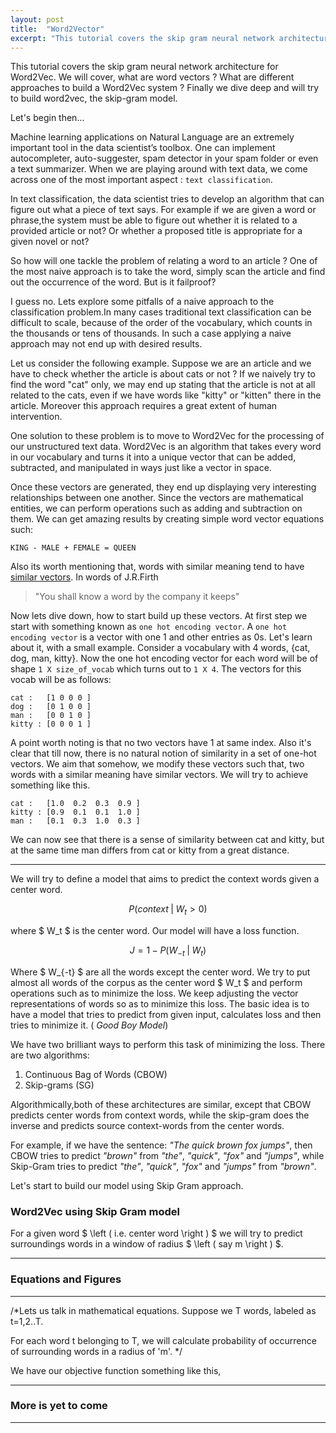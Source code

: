 ```yaml
---
layout: post
title:  "Word2Vector"
excerpt: "This tutorial covers the skip gram neural network architecture for Word2Vec. We will cover, what are word vectors? What are different approaches to build a Word2Vec system ? Finally we dive deep and will try to build word2vec, the skip-gram model.."
---
```


This tutorial covers the skip gram neural network architecture for Word2Vec. We will cover, what are word vectors ? What are different approaches to build a Word2Vec system ? Finally we dive deep and will try to build word2vec, the skip-gram model. 

Let's begin then...

Machine learning applications on Natural Language are an extremely important tool in the data scientist’s toolbox. One can implement autocompleter, auto-suggester, spam detector in your spam folder or even a text summarizer. When we are playing around with text data, we come across one of the most important aspect :  `text classification`. 

In text classification, the data scientist tries to develop an algorithm that can figure out what a piece of text says. For example if we are given a word or phrase,the system must be able to figure out whether it is related to  a provided article or not? Or whether a proposed title is appropriate for a given novel or not?

So how will one tackle the problem of relating a word to an article ? One of the most naive approach is to take the word, simply scan the article and find out the occurrence of the word. But is it failproof?  

I guess no. Lets explore some pitfalls of a naive approach to the classification problem.In many cases traditional text classification can be difficult to scale, because of the order of the vocabulary, which counts in the thousands or tens of thousands. In such a case applying a naive approach may not end up with desired results. 

Let us consider the following example. Suppose we are an article and we have to check whether the article is about cats or not ? If we naively  try to find the word "cat" only, we may end up stating that the article is not at all related to the cats, even if we have words like "kitty" or "kitten" there in the article. Moreover this approach requires a great extent of human intervention. 

One solution to these problem is to move to Word2Vec for the processing of our unstructured text data. Word2Vec is an algorithm that takes every word in our vocabulary and turns it into a unique vector that can be added, subtracted, and manipulated in ways just like a vector in space.

Once these vectors are generated, they end up displaying very interesting relationships between one another. Since the vectors are mathematical entities, we can perform operations such as adding and subtraction on them. We can get amazing results by creating simple word vector equations such:

`KING - MALE + FEMALE = QUEEN`
  
Also its worth mentioning that, words with similar meaning tend to have [similar vectors](https://en.wikipedia.org/wiki/Cosine_similarity). 
In words of J.R.Firth 

> "You shall know a word by the company	it keeps"

Now lets dive down, how to start build up these vectors. At first step we start with something known as `one hot encoding vector`. A `one hot encoding vector` is a vector with one 1 and other entries as 0s. Let's learn about it, with a small example. Consider a vocabulary with 4 words, {cat, dog, man, kitty}. Now the one hot encoding vector for each word will be of shape `1 X size_of_vocab` which turns out to `1 X 4`. The vectors for this vocab will be as follows:

```
cat :   [1 0 0 0 ]
dog :   [0 1 0 0 ]
man :   [0 0 1 0 ]
kitty : [0 0 0 1 ]
```

A point worth noting is that no two vectors have 1 at same index. Also it's clear that till now, there is no natural	notion of similarity in	a set of one-hot vectors. We aim that somehow, we modify these vectors such that, two words with a similar meaning have similar vectors. We will try to achieve something like this.

```
cat :   [1.0  0.2  0.3  0.9 ]
kitty : [0.9  0.1  0.1  1.0 ]
man :   [0.1  0.3  1.0  0.3 ]
```

We can now see that there is a sense of similarity between cat and kitty, but at the same time man differs from cat or kitty from a great distance.

---
We will try to define a model that aims to predict the context words given a center word.

$$ P(context\mathbin{\vert} W_t > 0) $$ 

where $ W_t $ is the center word. Our model will have a loss function. 

$$ J = 1 - P( W_{-t} \mathbin{\vert} W_t  ) $$


Where $ W_{-t} $ are all the words except the center word. We try to put almost all words of the corpus as the center word $ W_t $ and perform operations such as to minimize the loss. We keep adjusting the vector representations of words so as to minimize this loss. The basic idea is to have a model that tries to predict from given input, calculates loss and then tries to minimize it. ( _Good Boy Model_)

We have two brilliant ways to perform this task of minimizing the loss. There are two algorithms:

1. Continuous Bag of Words (CBOW)
2. Skip-grams (SG)

Algorithmically,both of these architectures are similar, except that CBOW predicts center words from context words, while the skip-gram does the inverse and predicts source context-words from the center words. 

For example, if we have the sentence: _"The quick brown fox jumps"_, then CBOW tries to predict _"brown"_ from _"the"_, _"quick"_, _"fox"_ and _"jumps"_, while Skip-Gram tries to predict _"the"_, _"quick"_, _"fox"_ and _"jumps"_ from _"brown"_.

Let's start to build our model using Skip Gram approach.

### Word2Vec using Skip Gram model

For a given word $ \left \( i.e. center word \right \) $ we will try to predict surroundings words in a window of radius $ \left \( say m \right \) $. 



---

### Equations and Figures

---

/*Lets us talk in mathematical equations. Suppose we T words, labeled as t=1,2..T.

For each word t belonging to T, we will calculate probability of occurrence of surrounding words in a radius of 'm'.
*/

We have our objective function something like this, 

  


---

### More is yet to come

---






